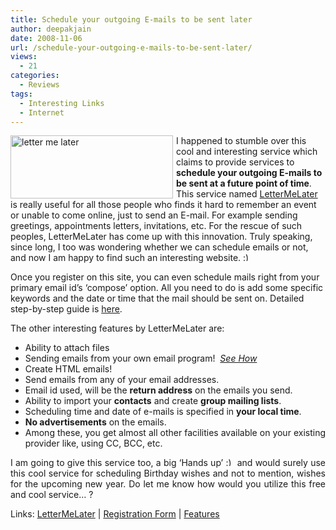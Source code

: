 ```yaml
---
title: Schedule your outgoing E-mails to be sent later
author: deepakjain
date: 2008-11-06
url: /schedule-your-outgoing-e-mails-to-be-sent-later/
views:
  - 21
categories:
  - Reviews
tags:
  - Interesting Links
  - Internet
---
```

<a href="http://lettermelater.com" onclick="_gaq.push(['_trackEvent', 'outbound-article', 'http://lettermelater.com', '']);" ><img class="wp-image-54648" style="border-right: 0px;border-top: 0px;margin: 0px 5px 0px 0px;border-left: 0px;border-bottom: 0px" height="101" alt="letter me later" src="http://cdn.devilsworkshop.org/files/2008/11/letter-me-later.png" width="260" align="left" border="0" /></a> I happened to stumble over this cool and interesting service which claims to provide services to **schedule your outgoing E-mails to be sent at a future point of time**. This service named <a href="http://lettermelater.com" onclick="_gaq.push(['_trackEvent', 'outbound-article', 'http://lettermelater.com', 'LetterMeLater']);" >LetterMeLater</a> is really useful for all those people who finds it hard to remember an event or unable to come online, just to send an E-mail. For example sending greetings, appointments letters, invitations, etc. For the rescue of such peoples, LetterMeLater has come up with this innovation. Truly speaking, since long, I too was wondering whether we can schedule emails or not, and now I am happy to find such an interesting website. <img src="http://devilsworkshop.org/wp-includes/images/smilies/simple-smile.png" alt=":)" class="wp-smiley" style="height: 1em; max-height: 1em;" />

Once you register on this site, you can even schedule mails right from your primary email id&#8217;s &#8216;compose&#8217; option. All you need to do is add some specific keywords and the date or time that the mail should be sent on. Detailed step-by-step guide is <a href="http://www.lettermelater.com/forum.php?id=2" onclick="_gaq.push(['_trackEvent', 'outbound-article', 'http://www.lettermelater.com/forum.php?id=2', 'here']);" >here</a>.

The other interesting features by LetterMeLater are:

  * <div align="justify">
      Ability to attach files
    </div>

  * <div align="justify">
      Sending emails from your own email program!&#160; <i><a href="http://www.lettermelater.com/forum.php?id=2" onclick="_gaq.push(['_trackEvent', 'outbound-article', 'http://www.lettermelater.com/forum.php?id=2', 'See How']);" >See How</a></i>
    </div>

  * <div align="justify">
      Create HTML emails!
    </div>

  * <div align="justify">
      Send emails from any of your email addresses.
    </div>

  * <div align="justify">
      Email id used, will be the <b>return address</b> on the emails you send.
    </div>

  * <div align="justify">
      Ability to import your <b>contacts</b> and create <b>group mailing lists</b>.
    </div>

  * <div align="justify">
      Scheduling time and date of e-mails is specified in <b>your local time</b>.
    </div>

  * <div align="justify">
      <b>No advertisements</b> on the emails.
    </div>

  * <div align="justify">
      Among these, you get almost all other facilities available on your existing provider like, using CC, BCC, etc.
    </div>

<p align="justify">
  I am going to give this service too, a big &#8216;Hands up&#8217; <img src="http://devilsworkshop.org/wp-includes/images/smilies/simple-smile.png" alt=":)" class="wp-smiley" style="height: 1em; max-height: 1em;" /> and would surely use this cool service for scheduling Birthday wishes and not to mention, wishes for the upcoming new year. Do let me know how would you utilize this free and cool service&#8230; ?
</p>

<p align="justify">
  Links: <a href="http://lettermelater.com" onclick="_gaq.push(['_trackEvent', 'outbound-article', 'http://lettermelater.com', 'LetterMeLater']);" >LetterMeLater</a> | <a href="http://www.lettermelater.com/create_account.php" onclick="_gaq.push(['_trackEvent', 'outbound-article', 'http://www.lettermelater.com/create_account.php', 'Registration Form']);" >Registration Form</a> | <a href="http://www.lettermelater.com/forum.php?id=1" onclick="_gaq.push(['_trackEvent', 'outbound-article', 'http://www.lettermelater.com/forum.php?id=1', 'Features']);" >Features</a>
</p>
